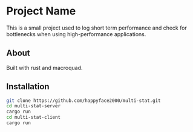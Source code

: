<div align="center">

</div>

# Project Name

This is a small project used to log short term performance and check for bottlenecks when using high-performance applications.

## About

Built with rust and macroquad.

## Installation
```bash
git clone https://github.com/happyface2000/multi-stat.git
cd multi-stat-server
cargo run
cd multi-stat-client
cargo run
